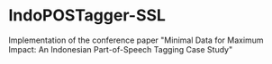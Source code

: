 # IndoPOSTagger-SSL
Implementation of the conference paper "Minimal Data for Maximum Impact: An Indonesian Part-of-Speech Tagging Case Study"
